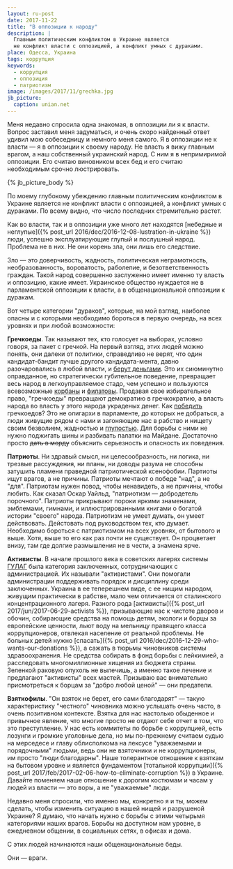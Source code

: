 ```yaml
---
layout: ru-post
date: 2017-11-22
title: "В оппозиции к народу"
description: |
  Главным политическим конфликтом в Украине является
  не конфликт власти с оппозицией, а конфликт умных с дураками.
place: Одесса, Украина
tags: коррупция
keywords:
  - коррупция
  - оппозиция
  - патриотизм
image: /images/2017/11/grechka.jpg
jb_picture:
  caption: unian.net
---
```


Меня недавно спросила одна знакомая, в оппозиции ли я к власти. Вопрос
заставил меня задуматься, и очень скоро найденный ответ удивил мою собеседницу
и немного меня самого. Я в оппозиции не к власти &mdash; я в оппозиции к своему народу.
Не власть я вижу главным врагом, а наш собственный украинский народ. С ним я в непримиримой
оппозиции. Его считаю виновником всех бед и его считаю необходимым
срочно люстрировать.

{% jb_picture_body %}

<!--more-->

По моему глубокому убеждению главным политическим
конфликтом в Украине является
не конфликт власти с оппозицией, а конфликт умных с дураками. По всему видно,
что число последних стремительно растет.

Как во власти, так и в оппозиции уже много лет находятся
[небедные и неглупые]({% post_url 2016/dec/2016-12-08-lustration-in-ukraine %})
люди, успешно эксплуатирующие глупый и послушный народ. Проблема
не в них. Не они корень зла, они лишь его следствие.

Зло &mdash; это доверчивость, жадность, политическая неграмотность,
необразованность, вороватость, раболепие, и безответственность
граждан. Такой народ
совершенно заслуженно имеет именно ту власть и оппозицию, какие имеет.
Украинское общество нуждается не в парламентской оппозиции к власти,
а в общенациональной оппозиции к дуракам.

Вот четыре категории "дураков", которые, на мой взгляд, наиболее опасны и с которыми
необходимо бороться в первую очередь, на всех уровнях и при любой
возможности:

**Гречкоеды**.
Так называют тех, кто голосует на выборах, условно говоря, за пакет с гречкой.
На первый взгляд, этих людей можно понять, они далеки от политики, справедливо не верят,
что один кандидат-бандит лучше другого кандидата-мента, давно разочаровались
в любой власти, и [берут деньгами](http://gordonua.com/news/politics/gordon-ya-by-voobshche-zapretil-pensioneram-golosovat-na-vyborah-194677.html).
Это их сиюминутно оправданное, но стратегически
губительное поведение, превращает весь народ в легкоуправляемое стадо, чем
успешно и пользуются всевозможные [корбаны](http://news.bigmir.net/ukraine/917206-V-Chernigove-ljudi-chut--ne-podralis--za-grechku-ot-Korbana)
и
[филатовы](http://minprom.ua/news/189499.html).
Продавая свое избирательное право, "гречкоеды" превращают демократию в гречкократию,
а власть народа во власть у этого народа украденых денег.
Как [победить](https://antikor.com.ua/articles/204291-prodaj_golos_ukrainy_kak_zastavitj_izbiratelej_ne_golosovatj_za_grechku)
гречкоедов? Это не олигархи в парламенте, до которых не добраться,
а люди живущие рядом с нами и загоняющие нас в рабство
и нищету своим безволием, жадностью и
[глупостью](http://rian.com.ua/interview/20151025/375806780.html).
Для борьбы с ними не нужно
поджигать шины и разбивать палатки на Майдане. Достаточно просто
~~дать в морду~~ объяснить серьезность и опасность их поведения.

**Патриоты**.
Ни здравый смысл, ни целесообразность, ни логика, ни трезвые рассуждения,
ни планы, ни доводы разума не способны затушить пламени праведной
патриотической ксенофобии. Партиоты ищут врагов, а не причины. Патриоты
мечтают о победе "над", а не "для". Патриотам нужен повод, чтобы ненавидеть,
а не причины, чтобы любить. Как сказал Оскар Уайльд,
"патриотизм &mdash; добродетель порочного". Патриоты прикрывают
пороки яркими знаменами, эмблемами, гимнами, и иллюстрированными
книгами о богатой истории "своего" народа. Патриотизм не умеет думать,
он умеет действовать. Дейстовать под руководством тех, кто думает.
Необходимо бороться с патриотизмом на всех уровнях, от
бытового и выше. Хотя, выше то его как раз почти не существует. Он процветает
внизу, там где долгие размышления не в чести, а знамена ярче.

**Активисты**.
В начале прошлого века в советских лагерях системы
[ГУЛАГ](https://ru.wikipedia.org/wiki/%D0%93%D0%A3%D0%9B%D0%90%D0%93)
была категория заключенных, сотрудничающих с администрацией.
Их называли "активистами". Они помогали администрации поддерживать
порядок и дисциплину среди заключенных. Украина в ее теперешнем виде, с ее
нищим народом, живущим практически в рабстве, мало чем отличается от
сталинского концентрационного лагеря. Разного рода
[активисты]({% post_url 2017/jun/2017-06-29-activists %}),
призывающие нас к чистоте дворов и обочин, собирающие средства на помощь
детям, экологи и борцы за европейские ценности, льют воду на мельницу
правящего класса коррупционеров, отвлекая население от реальной проблемы.
Не больных детей нужно [спасать]({% post_url 2016/dec/2016-12-29-who-wants-our-donations %}), а сажать в тюрьмы чиновников системы
здравоохранения. Не средства собирать в фонд борьбы с лейкимией,
а расследовать многомиллионные хищения из бюджета страны. Зеленкой
раковую опухоль не вылечишь, а именно такое лечение и предлагают
"активисты" всех мастей. Призываю вас внимательно присмотреться к борцам
за "добро любой ценой" &mdash; они предатели.

**Взяткофилы**.
"Он взяток не берет, его сами благодарят" &mdash; такую характеристику
"честного" чиновника можно услышать очень часто, в очень позитивном
контексте. Взятка для нас настолько обыденное и привычное явление,
что многие просто не отдают себе отчет в том, что это преступление.
У нас есть коммитеты по борьбе с коррупцией, есть лозунги и громкие
уголовные дела, но мы по-прежнему считаем судью на мерседесе
и главу облисполкома на лексусе "уважаемыми и порядочными" людьми, ведь
они не взяточники и не коррупционеры, им просто "люди благодарны".
Наше толерантное отношение к взяткам на бытовом уровне и является фундаментом
[тотальной коррупции]({% post_url 2017/feb/2017-02-06-how-to-eliminate-corruption %})
в Украине. Давайте поменяем наше отношение к
дорогим костюмам и часам у людей из власти &mdash; это воры, а не "уважаемые"
люди.

Недавно меня спросили, что именно мы, конкретно я и ты, можем сделать, чтобы
изменить ситуацию в нашей нищей и разрушеной Украине? Я думаю, что начать нужно
с борьбы с этими четырьмя категориями наших врагов. Борьбы на доступном
нам уровне, в ежедневном общении, в социальных сетях, в офисах и дома.

С этих людей начинаются наши общенациональные беды.

Они &mdash; враги.

